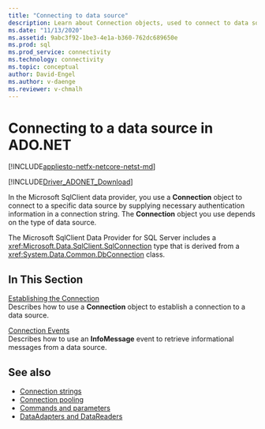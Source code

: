 ```yaml
---
title: "Connecting to data source"
description: Learn about Connection objects, used to connect to data sources in ADO.NET. The Connection object you choose depends on the type of data source.
ms.date: "11/13/2020"
ms.assetid: 9abc3f92-1be3-4e1a-b360-762dc689650e
ms.prod: sql
ms.prod_service: connectivity
ms.technology: connectivity
ms.topic: conceptual
author: David-Engel
ms.author: v-daenge
ms.reviewer: v-chmalh
---
```

# Connecting to a data source in ADO.NET

[!INCLUDE[appliesto-netfx-netcore-netst-md](../../includes/appliesto-netfx-netcore-netst-md.md)]

[!INCLUDE[Driver_ADONET_Download](../../includes/driver_adonet_download.md)]

In the Microsoft SqlClient data provider, you use a **Connection** object to connect to a specific data source by supplying necessary authentication information in a connection string. The **Connection** object you use depends on the type of data source.

The Microsoft SqlClient Data Provider for SQL Server includes a <xref:Microsoft.Data.SqlClient.SqlConnection> type that is derived from a <xref:System.Data.Common.DbConnection> class.

## In This Section  

[Establishing the Connection](establishing-connection.md)\
Describes how to use a **Connection** object to establish a connection to a data source.

[Connection Events](connection-events.md)\
Describes how to use an **InfoMessage** event to retrieve informational messages from a data source.

## See also

- [Connection strings](connection-strings.md)
- [Connection pooling](connection-pooling.md)
- [Commands and parameters](commands-parameters.md)
- [DataAdapters and DataReaders](dataadapters-datareaders.md)
